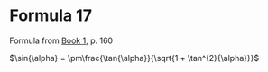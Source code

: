 # Formula 17

Formula from [Book 1](../../Buch1.md), p. 160

$\sin{\alpha} = \pm\frac{\tan{\alpha}}{\sqrt{1 + \tan^{2}{\alpha}}}$
